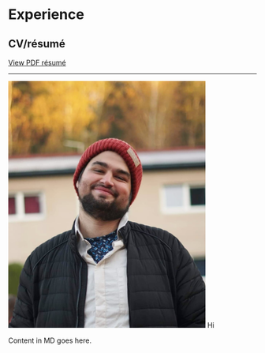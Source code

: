 # Experience

## CV/résumé

[View PDF résumé](images/CV_HENZL.pdf)

---
<img src="images/borec.jpg" alt="drawing" width="400"/>
Hi

Content in MD goes here.

